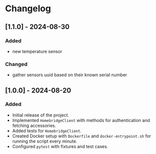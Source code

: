 # Changelog

## [1.1.0] - 2024-08-30
### Added
- new temperature sensor
### Changed
- gather sensors uuid based on their known serial number

## [1.0.0] - 2024-08-20
### Added
- Initial release of the project.
- Implemented `HomebridgeClient` with methods for authentication and fetching accessories.
- Added tests for `HomebridgeClient`.
- Created Docker setup with `Dockerfile` and `docker-entrypoint.sh` for running the script every minute.
- Configured `pytest` with fixtures and test cases.